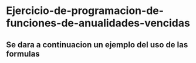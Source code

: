 # Ejercicio-de-programacion-de-funciones-de-anualidades-vencidas

## Se dara a continuacion un ejemplo del uso de las formulas
